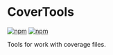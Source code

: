 # CoverTools

[![npm](https://img.shields.io/npm/v/covertools.svg?style=flat-square)](https://www.npmjs.com/package/covertools)
[![npm](https://img.shields.io/npm/dt/covertools.svg?style=flat-square)](https://www.npmjs.com/package/covertools)

Tools for work with coverage files.
